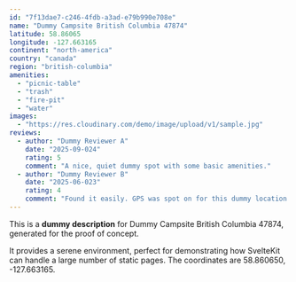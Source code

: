 ```yaml
---
id: "7f13dae7-c246-4fdb-a3ad-e79b990e708e"
name: "Dummy Campsite British Columbia 47874"
latitude: 58.86065
longitude: -127.663165
continent: "north-america"
country: "canada"
region: "british-columbia"
amenities:
  - "picnic-table"
  - "trash"
  - "fire-pit"
  - "water"
images:
  - "https://res.cloudinary.com/demo/image/upload/v1/sample.jpg"
reviews:
  - author: "Dummy Reviewer A"
    date: "2025-09-024"
    rating: 5
    comment: "A nice, quiet dummy spot with some basic amenities."
  - author: "Dummy Reviewer B"
    date: "2025-06-023"
    rating: 4
    comment: "Found it easily. GPS was spot on for this dummy location."
---
```


This is a **dummy description** for Dummy Campsite British Columbia 47874, generated for the proof of concept.

It provides a serene environment, perfect for demonstrating how SvelteKit can handle a large number of static pages. The coordinates are 58.860650, -127.663165.
